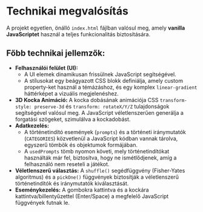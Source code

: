 # Technikai megvalósítás

A projekt egyetlen, önálló `index.html` fájlban valósul meg, amely **vanilla JavaScriptet** használ a teljes funkcionalitás biztosítására.

## Főbb technikai jellemzők:

*   **Felhasználói felület (UI):**
    *   A UI elemek dinamikusan frissülnek JavaScript segítségével.
    *   A stílusokat egy beágyazott CSS blokk definiálja, amely custom property-ket használ a témázáshoz, és egy komplex `linear-gradient` háttérképet a vizuális megjelenéshez.
*   **3D Kocka Animáció:** A kocka dobásának animációja CSS `transform-style: preserve-3d` és `transform: rotateX/Y/Z` tulajdonságok segítségével valósul meg. A JavaScript véletlenszerűen generálja a forgatási szögeket, szimulálva a kockadobást.
*   **Adatkezelés:**
    *   A történetindító események (`prompts`) és a történeti iránymutatók (`CATEGORIES`) közvetlenül a JavaScript kódban vannak tárolva, egyszerű tömbök és objektumok formájában.
    *   A `usedPrompts` tömb nyomon követi, mely történetindítókat használták már fel, biztosítva, hogy ne ismétlődjenek, amíg a felhasználó nem reseteli a játékot.
*   **Véletlenszerű választás:** A `shuffle()` segédfüggvény (Fisher-Yates algoritmus) és a `pickOne()` függvények biztosítják a véletlenszerű történetindítók és iránymutatók kiválasztását.
*   **Eseménykezelés:** A gombokra kattintva és a kockára kattintva/billentyűzettel (Enter/Space) a megfelelő JavaScript függvények futnak le.
